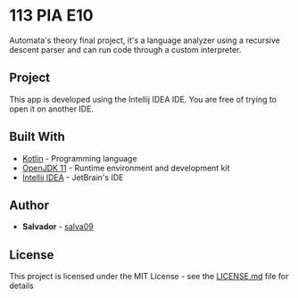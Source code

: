 # 113 PIA E10

Automata's theory final project, it's a language analyzer using a recursive descent parser and can run code through a 
custom interpreter.

## Project

This app is developed using the Intellij IDEA IDE.
You are free of trying to open it on another IDE.

## Built With

* [Kotlin](https://kotlinlang.org/) - Programming language
* [OpenJDK 11](https://openjdk.java.net/) - Runtime environment and development kit
* [Intellij IDEA](https://www.jetbrains.com/idea/) - JetBrain's IDE

## Author

* **Salvador** - [salva09](https://github.com/salva09)

## License

This project is licensed under the MIT License - see the [LICENSE.md](LICENSE) file for details

